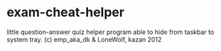 exam-cheat-helper
=================

little question-answer quiz helper program able to hide from taskbar to system tray. (c) emp_aka_dk &amp; LoneWolf, kazan 2012
